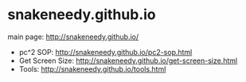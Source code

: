 # snakeneedy.github.io

main page: http://snakeneedy.github.io/

- pc^2 SOP: http://snakeneedy.github.io/pc2-sop.html
- Get Screen Size: http://snakeneedy.github.io/get-screen-size.html
- Tools: http://snakeneedy.github.io/tools.html
